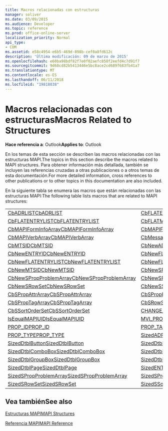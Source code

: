 ```yaml
---
title: Macros relacionadas con estructuras
manager: soliver
ms.date: 03/09/2015
ms.audience: Developer
ms.topic: reference
ms.prod: office-online-server
localization_priority: Normal
api_type:
- COM
ms.assetid: e58c4954-e6b5-469d-898b-cef0a8fd612c
description: 'Última modificación: 09 de marzo de 2015'
ms.openlocfilehash: e60ba98bdf82f7e0f02aefc858f2eefd4c7d91f7
ms.sourcegitcommit: 9d60cd82b5413446e5bc8ace2cd689f683fb41a7
ms.translationtype: MT
ms.contentlocale: es-ES
ms.lasthandoff: 06/11/2018
ms.locfileid: "19818038"
---
```

# <a name="macros-related-to-structures"></a><span data-ttu-id="e8151-103">Macros relacionadas con estructuras</span><span class="sxs-lookup"><span data-stu-id="e8151-103">Macros Related to Structures</span></span>

  
  
<span data-ttu-id="e8151-104">**Hace referencia a**: Outlook</span><span class="sxs-lookup"><span data-stu-id="e8151-104">**Applies to**: Outlook</span></span> 
  
<span data-ttu-id="e8151-105">En los temas de esta sección se describen las macros relacionadas con las estructuras MAPI.</span><span class="sxs-lookup"><span data-stu-id="e8151-105">The topics in this section describe the macros related to MAPI structures.</span></span> <span data-ttu-id="e8151-106">Para obtener información más detallada, también se incluyen las referencias cruzadas a otras publicaciones o a otros temas de esta documentación.</span><span class="sxs-lookup"><span data-stu-id="e8151-106">For more detailed information, cross references to other publications or to other topics in this documentation are also included.</span></span> 
  
<span data-ttu-id="e8151-107">En la siguiente tabla se enumera las macros que están relacionadas con las estructuras MAPI:</span><span class="sxs-lookup"><span data-stu-id="e8151-107">The following table lists macros that are related to MAPI structures:</span></span>
  
|||
|:-----|:-----|
|[<span data-ttu-id="e8151-108">CbADRLIST</span><span class="sxs-lookup"><span data-stu-id="e8151-108">CbADRLIST</span></span>](cbadrlist.md) <br/> |[<span data-ttu-id="e8151-109">CbFLATENTRY</span><span class="sxs-lookup"><span data-stu-id="e8151-109">CbFLATENTRY</span></span>](cbflatentry.md) <br/> |
|[<span data-ttu-id="e8151-110">CbFLATENTRYLIST</span><span class="sxs-lookup"><span data-stu-id="e8151-110">CbFLATENTRYLIST</span></span>](cbflatentrylist.md) <br/> |[<span data-ttu-id="e8151-111">CbFLATMTSIDLIST</span><span class="sxs-lookup"><span data-stu-id="e8151-111">CbFLATMTSIDLIST</span></span>](cbflatmtsidlist.md) <br/> |
|[<span data-ttu-id="e8151-112">CbMAPIFormInfoArray</span><span class="sxs-lookup"><span data-stu-id="e8151-112">CbMAPIFormInfoArray</span></span>](cbmapiforminfoarray.md) <br/> |[<span data-ttu-id="e8151-113">CbMAPIFormPropArray</span><span class="sxs-lookup"><span data-stu-id="e8151-113">CbMAPIFormPropArray</span></span>](cbmapiformproparray.md) <br/> |
|[<span data-ttu-id="e8151-114">CbMAPIVerbArray</span><span class="sxs-lookup"><span data-stu-id="e8151-114">CbMAPIVerbArray</span></span>](cbmapiverbarray.md) <br/> |[<span data-ttu-id="e8151-115">CbMessageClassArray</span><span class="sxs-lookup"><span data-stu-id="e8151-115">CbMessageClassArray</span></span>](cbmessageclassarray.md) <br/> |
|[<span data-ttu-id="e8151-116">CbMTSID</span><span class="sxs-lookup"><span data-stu-id="e8151-116">CbMTSID</span></span>](cbmtsid.md) <br/> |[<span data-ttu-id="e8151-117">CbNewADRLIST</span><span class="sxs-lookup"><span data-stu-id="e8151-117">CbNewADRLIST</span></span>](cbnewadrlist.md) <br/> |
|[<span data-ttu-id="e8151-118">CbNewENTRYID</span><span class="sxs-lookup"><span data-stu-id="e8151-118">CbNewENTRYID</span></span>](cbnewentryid.md) <br/> |[<span data-ttu-id="e8151-119">CbNewFLATENTRY</span><span class="sxs-lookup"><span data-stu-id="e8151-119">CbNewFLATENTRY</span></span>](cbnewflatentry.md) <br/> |
|[<span data-ttu-id="e8151-120">CbNewFLATENTRYLIST</span><span class="sxs-lookup"><span data-stu-id="e8151-120">CbNewFLATENTRYLIST</span></span>](cbnewflatentrylist.md) <br/> |[<span data-ttu-id="e8151-121">CbNewFLATMTSIDLIST</span><span class="sxs-lookup"><span data-stu-id="e8151-121">CbNewFLATMTSIDLIST</span></span>](cbnewflatmtsidlist.md) <br/> |
|[<span data-ttu-id="e8151-122">CbNewMTSID</span><span class="sxs-lookup"><span data-stu-id="e8151-122">CbNewMTSID</span></span>](cbnewmtsid.md) <br/> |[<span data-ttu-id="e8151-123">CbNewSPropAttrArray</span><span class="sxs-lookup"><span data-stu-id="e8151-123">CbNewSPropAttrArray</span></span>](cbnewspropattrarray.md) <br/> |
|[<span data-ttu-id="e8151-124">CbNewSPropProblemArray</span><span class="sxs-lookup"><span data-stu-id="e8151-124">CbNewSPropProblemArray</span></span>](cbnewspropproblemarray.md) <br/> |[<span data-ttu-id="e8151-125">CbNewSPropTagArray</span><span class="sxs-lookup"><span data-stu-id="e8151-125">CbNewSPropTagArray</span></span>](cbnewsproptagarray.md) <br/> |
|[<span data-ttu-id="e8151-126">CbNewSRowSet</span><span class="sxs-lookup"><span data-stu-id="e8151-126">CbNewSRowSet</span></span>](cbnewsrowset.md) <br/> |[<span data-ttu-id="e8151-127">CbNewSSortOrderSet</span><span class="sxs-lookup"><span data-stu-id="e8151-127">CbNewSSortOrderSet</span></span>](cbnewssortorderset.md) <br/> |
|[<span data-ttu-id="e8151-128">CbSPropAttrArray</span><span class="sxs-lookup"><span data-stu-id="e8151-128">CbSPropAttrArray</span></span>](cbspropattrarray.md) <br/> |[<span data-ttu-id="e8151-129">CbSPropProblemArray</span><span class="sxs-lookup"><span data-stu-id="e8151-129">CbSPropProblemArray</span></span>](cbspropproblemarray.md) <br/> |
|[<span data-ttu-id="e8151-130">CbSPropTagArray</span><span class="sxs-lookup"><span data-stu-id="e8151-130">CbSPropTagArray</span></span>](cbsproptagarray.md) <br/> |[<span data-ttu-id="e8151-131">CbSRowSet</span><span class="sxs-lookup"><span data-stu-id="e8151-131">CbSRowSet</span></span>](cbsrowset.md) <br/> |
|[<span data-ttu-id="e8151-132">CbSSortOrderSet</span><span class="sxs-lookup"><span data-stu-id="e8151-132">CbSSortOrderSet</span></span>](cbssortorderset.md) <br/> |[<span data-ttu-id="e8151-133">CHANGE_PROP_TYPE</span><span class="sxs-lookup"><span data-stu-id="e8151-133">CHANGE_PROP_TYPE</span></span>](change_prop_type.md) <br/> |
|[<span data-ttu-id="e8151-134">IsEqualMAPIUID</span><span class="sxs-lookup"><span data-stu-id="e8151-134">IsEqualMAPIUID</span></span>](isequalmapiuid.md) <br/> |[<span data-ttu-id="e8151-135">MVI_PROP</span><span class="sxs-lookup"><span data-stu-id="e8151-135">MVI_PROP</span></span>](mvi_prop.md) <br/> |
|[<span data-ttu-id="e8151-136">PROP_ID</span><span class="sxs-lookup"><span data-stu-id="e8151-136">PROP_ID</span></span>](prop_id.md) <br/> |[<span data-ttu-id="e8151-137">PROP_TAG</span><span class="sxs-lookup"><span data-stu-id="e8151-137">PROP_TAG</span></span>](prop_tag.md) <br/> |
|[<span data-ttu-id="e8151-138">PROP_TYPE</span><span class="sxs-lookup"><span data-stu-id="e8151-138">PROP_TYPE</span></span>](prop_type.md) <br/> |[<span data-ttu-id="e8151-139">SizedADRLIST</span><span class="sxs-lookup"><span data-stu-id="e8151-139">SizedADRLIST</span></span>](sizedadrlist.md) <br/> |
|[<span data-ttu-id="e8151-140">SizedDtblButton</span><span class="sxs-lookup"><span data-stu-id="e8151-140">SizedDtblButton</span></span>](sizeddtblbutton.md) <br/> |[<span data-ttu-id="e8151-141">SizedDtblCheckBox</span><span class="sxs-lookup"><span data-stu-id="e8151-141">SizedDtblCheckBox</span></span>](sizeddtblcheckbox.md) <br/> |
|[<span data-ttu-id="e8151-142">SizedDtblComboBox</span><span class="sxs-lookup"><span data-stu-id="e8151-142">SizedDtblComboBox</span></span>](sizeddtblcombobox.md) <br/> |[<span data-ttu-id="e8151-143">SizedDtblEdit</span><span class="sxs-lookup"><span data-stu-id="e8151-143">SizedDtblEdit</span></span>](sizeddtbledit.md) <br/> |
|[<span data-ttu-id="e8151-144">SizedDtblGroupBox</span><span class="sxs-lookup"><span data-stu-id="e8151-144">SizedDtblGroupBox</span></span>](sizeddtblgroupbox.md) <br/> |[<span data-ttu-id="e8151-145">SizedDtblLabel</span><span class="sxs-lookup"><span data-stu-id="e8151-145">SizedDtblLabel</span></span>](sizeddtbllabel.md) <br/> |
|[<span data-ttu-id="e8151-146">SizedDtblPage</span><span class="sxs-lookup"><span data-stu-id="e8151-146">SizedDtblPage</span></span>](sizeddtblpage.md) <br/> |[<span data-ttu-id="e8151-147">SizedENTRYID</span><span class="sxs-lookup"><span data-stu-id="e8151-147">SizedENTRYID</span></span>](sizedentryid.md) <br/> |
|[<span data-ttu-id="e8151-148">SizedSPropProblemArray</span><span class="sxs-lookup"><span data-stu-id="e8151-148">SizedSPropProblemArray</span></span>](sizedspropproblemarray.md) <br/> |[<span data-ttu-id="e8151-149">SizedSPropTagArray</span><span class="sxs-lookup"><span data-stu-id="e8151-149">SizedSPropTagArray</span></span>](sizedsproptagarray.md) <br/> |
|[<span data-ttu-id="e8151-150">SizedSRowSet</span><span class="sxs-lookup"><span data-stu-id="e8151-150">SizedSRowSet</span></span>](sizedsrowset.md) <br/> |[<span data-ttu-id="e8151-151">SizedSSortOrderSet</span><span class="sxs-lookup"><span data-stu-id="e8151-151">SizedSSortOrderSet</span></span>](sizedssortorderset.md) <br/> |
   
## <a name="see-also"></a><span data-ttu-id="e8151-152">Vea también</span><span class="sxs-lookup"><span data-stu-id="e8151-152">See also</span></span>



[<span data-ttu-id="e8151-153">Estructuras MAPI</span><span class="sxs-lookup"><span data-stu-id="e8151-153">MAPI Structures</span></span>](mapi-structures.md)


[<span data-ttu-id="e8151-154">Referencia MAPI</span><span class="sxs-lookup"><span data-stu-id="e8151-154">MAPI Reference</span></span>](mapi-reference.md)


